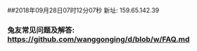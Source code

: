 ##2018年09月28日07时12分07秒 新址: 159.65.142.39
### 兔友常见问题及解答: https://github.com/wanggonging/d/blob/w/FAQ.md
